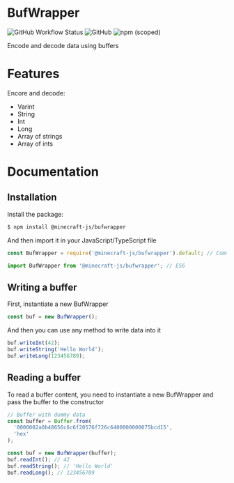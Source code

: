 # BufWrapper

![GitHub Workflow Status](https://img.shields.io/github/workflow/status/MinecraftJS/BufWrapper/Build?style=for-the-badge)
![GitHub](https://img.shields.io/github/license/MinecraftJS/BufWrapper?style=for-the-badge)
![npm (scoped)](https://img.shields.io/npm/v/@minecraft-js/bufwrapper?style=for-the-badge)

Encode and decode data using buffers

# Features

Encore and decode:

- Varint
- String
- Int
- Long
- Array of strings
- Array of ints

# Documentation

## Installation

Install the package:

```bash
$ npm install @minecraft-js/bufwrapper
```

And then import it in your JavaScript/TypeScript file

```ts
const BufWrapper = require('@minecraft-js/bufwrapper').default; // CommonJS

import BufWrapper from '@minecraft-js/bufwrapper'; // ES6
```

## Writing a buffer

First, instantiate a new BufWrapper

```js
const buf = new BufWrapper();
```

And then you can use any method to write data into it

```js
buf.writeInt(42);
buf.writeString('Hello World');
buf.writeLong(123456789);
```

## Reading a buffer

To read a buffer content, you need to instantiate a new BufWrapper and pass the buffer to the constructor

```js
// Buffer with dummy data
const buffer = Buffer.from(
  '0000002a0b48656c6c6f20576f726c6400000000075bcd15',
  'hex'
);

const buf = new BufWrapper(buffer);
buf.readInt(); // 42
buf.readString(); // 'Hello World'
buf.readLong(); // 123456789
```
